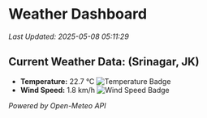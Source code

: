 
# Weather Dashboard

_Last Updated: 2025-05-08 05:11:29_

## Current Weather Data: (Srinagar, JK)
- **Temperature:** 22.7 °C ![Temperature Badge](https://img.shields.io/badge/Temperature-Medium%20Temp-green)
- **Wind Speed:** 1.8 km/h ![Wind Speed Badge](https://img.shields.io/badge/Wind%20Speed-Light%20Wind-blue)

*Powered by Open-Meteo API*
